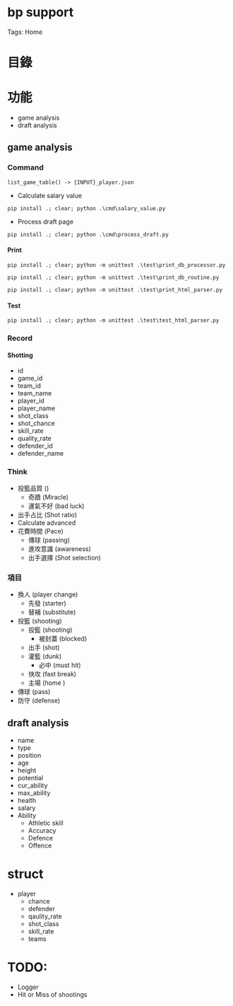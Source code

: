 # bp support

Tags: Home

# 目錄

# 功能

- game analysis
- draft analysis

## game analysis

### Command 

```
list_game_table() -> {INPUT}_player.json
```

- Calculate salary value
```
pip install .; clear; python .\cmd\salary_value.py
```

- Process draft page
```
pip install .; clear; python .\cmd\process_draft.py
```

#### Print

```
pip install .; clear; python -m unittest .\test\print_db_processor.py
```

```
pip install .; clear; python -m unittest .\test\print_db_routine.py
```

```
pip install .; clear; python -m unittest .\test\print_html_parser.py
```

#### Test

```
pip install .; clear; python -m unittest .\test\test_html_parser.py
```

### Record

#### Shotting

- id
- game_id
- team_id
- team_name
- player_id
- player_name
- shot_class
- shot_chance
- skill_rate
- quality_rate
- defender_id
- defender_name

### Think

- 投籃品質 ()
    - 奇蹟 (Miracle)
    - 運氣不好 (bad luck)
- 出手占比 (Shot ratio)
- Calculate advanced
- 花費時間 (Pace)
    - 傳球 (passing)
    - 進攻意識 (awareness)
    - 出手選擇 (Shot selection)

### 項目

- 換人 (player change)
    - 先發 (starter)
    - 替補 (substitute)
- 投籃 (shooting)
    - 投籃 (shooting)
        - 被封蓋 (blocked)
    - 出手 (shot)
    - 灌籃 (dunk)
        - 必中 (must hit)
    - 快攻 (fast break)
    - 主場 (home )
- 傳球 (pass)
- 防守 (defense)

## draft analysis

- name
- type
- position
- age
- height
- potential
- cur_ability
- max_ability
- health
- salary
- Ability
    - Athletic skill
    - Accuracy
    - Defence
    - Offence

# struct

- player
    - chance
    - defender
    - qaulity_rate
    - shot_class
    - skill_rate
    - teams

# TODO:

- Logger
- Hit or Miss of shootings